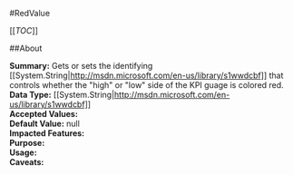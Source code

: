 #RedValue

[[_TOC_]]

##About

**Summary:** Gets or sets the identifying [[System.String|http://msdn.microsoft.com/en-us/library/s1wwdcbf]] that controls whether the "high" or "low" side of the KPI guage is colored red.  
**Data Type:** [[System.String|http://msdn.microsoft.com/en-us/library/s1wwdcbf]]  
**Accepted Values:**   
**Default Value:** null  
**Impacted Features:**   
**Purpose:**   
**Usage:**   
**Caveats:**   

